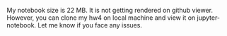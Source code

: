 My notebook size is 22 MB. It is not getting rendered on github viewer.
However, you can clone my hw4 on local machine and view it on
jupyter-notebook. Let me know if you face any issues. 
